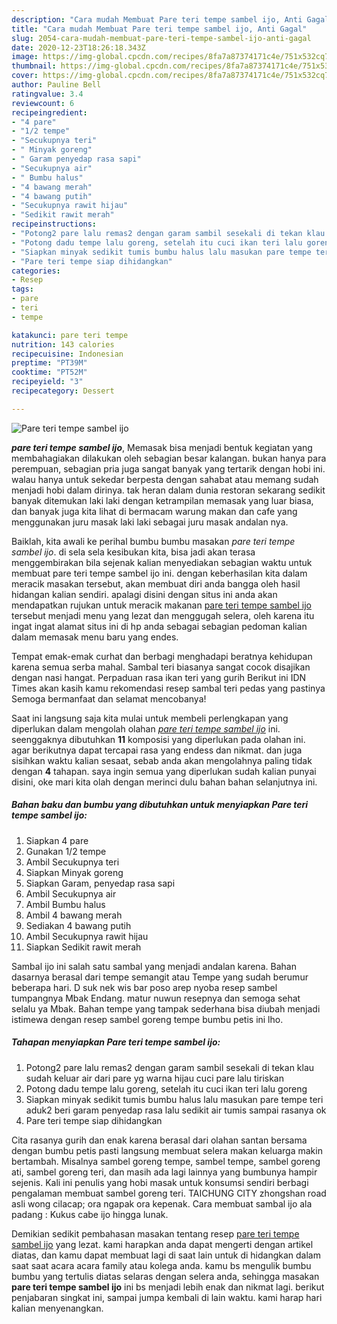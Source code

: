 ```yaml
---
description: "Cara mudah Membuat Pare teri tempe sambel ijo, Anti Gagal"
title: "Cara mudah Membuat Pare teri tempe sambel ijo, Anti Gagal"
slug: 2054-cara-mudah-membuat-pare-teri-tempe-sambel-ijo-anti-gagal
date: 2020-12-23T18:26:18.343Z
image: https://img-global.cpcdn.com/recipes/8fa7a87374171c4e/751x532cq70/pare-teri-tempe-sambel-ijo-foto-resep-utama.jpg
thumbnail: https://img-global.cpcdn.com/recipes/8fa7a87374171c4e/751x532cq70/pare-teri-tempe-sambel-ijo-foto-resep-utama.jpg
cover: https://img-global.cpcdn.com/recipes/8fa7a87374171c4e/751x532cq70/pare-teri-tempe-sambel-ijo-foto-resep-utama.jpg
author: Pauline Bell
ratingvalue: 3.4
reviewcount: 6
recipeingredient:
- "4 pare"
- "1/2 tempe"
- "Secukupnya teri"
- " Minyak goreng"
- " Garam penyedap rasa sapi"
- "Secukupnya air"
- " Bumbu halus"
- "4 bawang merah"
- "4 bawang putih"
- "Secukupnya rawit hijau"
- "Sedikit rawit merah"
recipeinstructions:
- "Potong2 pare lalu remas2 dengan garam sambil sesekali di tekan klau sudah keluar air dari pare yg warna hijau cuci pare lalu tiriskan"
- "Potong dadu tempe lalu goreng, setelah itu cuci ikan teri lalu goreng"
- "Siapkan minyak sedikit tumis bumbu halus lalu masukan pare tempe teri aduk2 beri garam penyedap rasa lalu sedikit air tumis sampai rasanya ok"
- "Pare teri tempe siap dihidangkan"
categories:
- Resep
tags:
- pare
- teri
- tempe

katakunci: pare teri tempe 
nutrition: 143 calories
recipecuisine: Indonesian
preptime: "PT39M"
cooktime: "PT52M"
recipeyield: "3"
recipecategory: Dessert

---
```



![Pare teri tempe sambel ijo](https://img-global.cpcdn.com/recipes/8fa7a87374171c4e/751x532cq70/pare-teri-tempe-sambel-ijo-foto-resep-utama.jpg)

<b><i>pare teri tempe sambel ijo</i></b>, Memasak bisa menjadi bentuk kegiatan yang membahagiakan dilakukan oleh sebagian besar kalangan. bukan hanya para perempuan, sebagian pria juga sangat banyak yang tertarik dengan hobi ini. walau hanya untuk sekedar berpesta dengan sahabat atau memang sudah menjadi hobi dalam dirinya. tak heran dalam dunia restoran sekarang sedikit banyak ditemukan laki laki dengan ketrampilan memasak yang luar biasa, dan banyak juga kita lihat di bermacam warung makan dan cafe yang menggunakan juru masak laki laki sebagai juru masak andalan nya.

Baiklah, kita awali ke perihal bumbu bumbu masakan <i>pare teri tempe sambel ijo</i>. di sela sela kesibukan kita, bisa jadi akan terasa menggembirakan bila sejenak kalian menyediakan sebagian waktu untuk membuat pare teri tempe sambel ijo ini. dengan keberhasilan kita dalam meracik masakan tersebut, akan membuat diri anda bangga oleh hasil hidangan kalian sendiri. apalagi disini dengan situs ini anda akan mendapatkan rujukan untuk meracik makanan <u>pare teri tempe sambel ijo</u> tersebut menjadi menu yang lezat dan menggugah selera, oleh karena itu ingat ingat alamat situs ini di hp anda sebagai sebagian pedoman kalian dalam memasak menu baru yang endes.

Tempat emak-emak curhat dan berbagi menghadapi beratnya kehidupan karena semua serba mahal. Sambal teri biasanya sangat cocok disajikan dengan nasi hangat. Perpaduan rasa ikan teri yang gurih Berikut ini IDN Times akan kasih kamu rekomendasi resep sambal teri pedas yang pastinya Semoga bermanfaat dan selamat mencobanya!


Saat ini langsung saja kita mulai untuk membeli perlengkapan yang diperlukan dalam mengolah olahan <u><i>pare teri tempe sambel ijo</i></u> ini. seenggaknya dibutuhkan <b>11</b> komposisi yang diperlukan pada olahan ini. agar berikutnya dapat tercapai rasa yang endess dan nikmat. dan juga sisihkan waktu kalian sesaat, sebab anda akan mengolahnya paling tidak dengan <b>4</b> tahapan. saya ingin semua yang diperlukan sudah kalian punyai disini, oke mari kita olah dengan merinci dulu bahan bahan selanjutnya ini.

<!--inarticleads1-->

##### Bahan baku dan bumbu yang dibutuhkan untuk menyiapkan Pare teri tempe sambel ijo:

1. Siapkan 4 pare
1. Gunakan 1/2 tempe
1. Ambil Secukupnya teri
1. Siapkan  Minyak goreng
1. Siapkan  Garam, penyedap rasa sapi
1. Ambil Secukupnya air
1. Ambil  Bumbu halus
1. Ambil 4 bawang merah
1. Sediakan 4 bawang putih
1. Ambil Secukupnya rawit hijau
1. Siapkan Sedikit rawit merah


Sambal ijo ini salah satu sambal yang menjadi andalan karena. Bahan dasarnya berasal dari tempe semangit atau Tempe yang sudah berumur beberapa hari. D suk nek wis bar poso arep nyoba resep sambel tumpangnya Mbak Endang. matur nuwun resepnya dan semoga sehat selalu ya Mbak. Bahan tempe yang tampak sederhana bisa diubah menjadi istimewa dengan resep sambel goreng tempe bumbu petis ini lho. 

<!--inarticleads2-->

##### Tahapan menyiapkan Pare teri tempe sambel ijo:

1. Potong2 pare lalu remas2 dengan garam sambil sesekali di tekan klau sudah keluar air dari pare yg warna hijau cuci pare lalu tiriskan
1. Potong dadu tempe lalu goreng, setelah itu cuci ikan teri lalu goreng
1. Siapkan minyak sedikit tumis bumbu halus lalu masukan pare tempe teri aduk2 beri garam penyedap rasa lalu sedikit air tumis sampai rasanya ok
1. Pare teri tempe siap dihidangkan


Cita rasanya gurih dan enak karena berasal dari olahan santan bersama dengan bumbu petis pasti langsung membuat selera makan keluarga makin bertambah. Misalnya sambel goreng tempe, sambel tempe, sambel goreng ati, sambel goreng teri, dan masih ada lagi lainnya yang bumbunya hampir sejenis. Kali ini penulis yang hobi masak untuk konsumsi sendiri berbagi pengalaman membuat sambel goreng teri. TAICHUNG CITY zhongshan road asli wong cilacap; ora ngapak ora kepenak. Cara membuat sambal ijo ala padang : Kukus cabe ijo hingga lunak. 

Demikian sedikit pembahasan masakan tentang resep <u>pare teri tempe sambel ijo</u> yang lezat. kami harapkan anda dapat mengerti dengan artikel diatas, dan kamu dapat membuat lagi di saat lain untuk di hidangkan dalam saat saat acara acara family atau kolega anda. kamu bs mengulik bumbu bumbu yang tertulis diatas selaras dengan selera anda, sehingga masakan <b>pare teri tempe sambel ijo</b> ini bs menjadi lebih enak dan nikmat lagi. berikut penjabaran singkat ini, sampai jumpa kembali di lain waktu. kami harap hari kalian menyenangkan.
